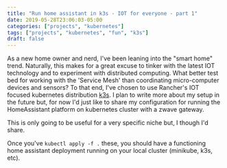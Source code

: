 ```yaml
---
title: "Run home assistant in k3s - IOT for everyone - part 1"
date: 2019-05-28T23:06:03-05:00
categories: ["projects", "kubernetes"]
tags: ["projects", "kubernetes", "fun", "k3s"]
draft: false
---
```


As a new home owner and nerd, I've been leaning into the "smart home" trend. Naturally, this makes for a great excuse to tinker with the latest IOT technology and to experiment
with distributed computing. What better test bed for working with the 'Service Mesh' than coordinating micro-computer devices and sensors?
To that end, I've chosen to use Rancher's IOT focused kubernetes distribution [k3s](https://githuub). I plan to write more about my setup in the future but, for now I'd just like
to share my configuration for running the HomeAssistant platform on kubernetes cluster with a zwave gateway.

This is only going to be useful for a very specific niche but, I though I'd share.

<script src="https://gist.github.com/zorndorff/2eef7d2deb8d385be8a950396312283b.js"></script>

<script src="https://gist.github.com/zorndorff/f3af995f6c25ed0a605dfbed4769d91f.js"></script>

Once you've `kubectl apply -f .` these, you should have a functioning home assistant deployment running on your local cluster (minikube, k3s, etc).
